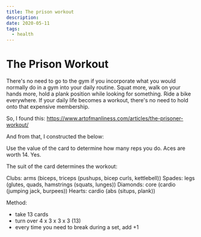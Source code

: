 ```yaml
---
title: The prison workout
description:
date: 2020-05-11
tags:
  - health
---
```


# The Prison Workout

There's no need to go to the gym if you incorporate what you would normally do in a gym into your daily routine. Squat more, walk on your hands more, hold a plank position while looking for something. Ride a bike everywhere. If your daily life becomes a workout, there's no need to hold onto that expensive membership.

So, I found this: https://www.artofmanliness.com/articles/the-prisoner-workout/

And from that, I constructed the below:

Use the value of the card to determine how many reps you do. Aces are worth 14.
Yes.

The suit of the card determines the workout:

Clubs: arms (biceps, triceps	(pushups, bicep curls, kettlebell))
Spades: legs (glutes, quads, hamstrings (squats, lunges))
Diamonds: core (cardio (jumping jack, burpees))
Hearts: cardio (abs (situps, plank))

Method:

- take 13 cards
- turn over 4 x 3 x 3 x 3 (13)
- every time you need to break during a set, add +1